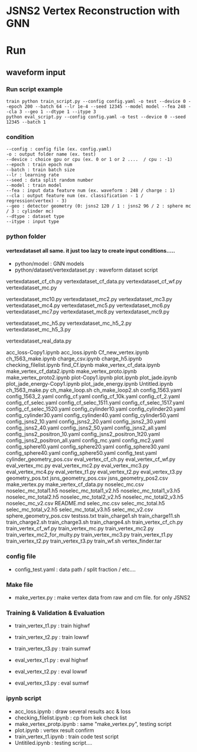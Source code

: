 # JSNS2 Vertex Reconstruction with GNN 
# Run
## waveform input
### Run script example
    train python train_script.py --config config.yaml -o test --device 0 --epoch 200 --batch 64 --lr 1e-4 --seed 12345 --model model --fea 248 --cla 3 --geo 1 --dtype 1 --itype 3
    python eval_script.py --config config.yaml -o test --device 0 --seed 12345 --batch 1
### condition
    --config : config file (ex. config.yaml)
    -o : output folder name (ex. test)
    --device : choice gpu or cpu (ex. 0 or 1 or 2 ....  / cpu : -1)
    --epoch : train epoch num
    --batch : train batch size
    --lr : learning rate
    --seed : data split random number
    --model : train model
    --fea : input data feature num (ex. waveform : 248 / charge : 1)
    --cla : output feature num (ex. classification - 1 / regression(vertex) - 3)
    --geo : detector geometry (0: jsns2 120 / 1 : jsns2 96 / 2 : sphere mc / 3 : cylinder mc)
    --dtype : dataset type
    --itype : input type



### python folder




#### vertexdataset all same. it just too lazy to create input conditions.....
- python/model : GNN models
- python/dataset/vertexdataset.py : waveform dataset script







vertexdataset_cf_ch.py
vertexdataset_cf_data.py
vertexdataset_cf_wf.py
vertexdataset_mc.py


vertexdataset_mc10.py
vertexdataset_mc2.py
vertexdataset_mc3.py
vertexdataset_mc4.py
vertexdataset_mc5.py
vertexdataset_mc6.py
vertexdataset_mc7.py
vertexdataset_mc8.py
vertexdataset_mc9.py


vertexdataset_mc_h5.py
vertexdataset_mc_h5_2.py
vertexdataset_mc_h5_3.py


vertexdataset_real_data.py



acc_loss-Copy1.ipynb
acc_loss.ipynb
Cf_new_vertex.ipynb
ch_1563_make.ipynb
charge_csv.ipynb
charge_h5.ipynb
checking_filelist.ipynb
find_Cf.ipynb
make_vertex_cf_data.ipynb
make_vertex_cf_data2.ipynb
make_vertex_proto.ipynb
make_vertex_proto2.ipynb
plot-Copy1.ipynb
plot.ipynb
plot_jade.ipynb
plot_jade_energy-Copy1.ipynb
plot_jade_energy.ipynb
Untitled.ipynb
ch_1563_make.py
ch_make_loop.sh
ch_make_loop2.sh
config_1563.yaml
config_1563_2.yaml
config_cf.yaml
config_cf_10k.yaml
config_cf_2.yaml
config_cf_selec.yaml
config_cf_selec_1511.yaml
config_cf_selec_1517.yaml
config_cf_selec_1520.yaml
config_cylinder10.yaml
config_cylinder20.yaml
config_cylinder30.yaml
config_cylinder40.yaml
config_cylinder50.yaml
config_jsns2_10.yaml
config_jsns2_20.yaml
config_jsns2_30.yaml
config_jsns2_40.yaml
config_jsns2_50.yaml
config_jsns2_all.yaml
config_jsns2_positron_10.yaml
config_jsns2_positron_1t20.yaml
config_jsns2_positron_all.yaml
config_mc.yaml
config_mc2.yaml
config_sphere10.yaml
config_sphere20.yaml
config_sphere30.yaml
config_sphere40.yaml
config_sphere50.yaml
config_test.yaml
cylinder_geometry_pos.csv
eval_vertex_cf_ch.py
eval_vertex_cf_wf.py
eval_vertex_mc.py
eval_vertex_mc2.py
eval_vertex_mc3.py
eval_vertex_mc4.py
eval_vertex_t1.py
eval_vertex_t2.py
eval_vertex_t3.py
geometry_pos.txt
jsns_geometry_pos.csv
jsns_geometry_pos2.csv
make_vertex.py
make_vertex_cf_data.py
noselec_mc.csv
noselec_mc_total1.h5
noselec_mc_total1_v2.h5
noselec_mc_total1_v3.h5
noselec_mc_total2.h5
noselec_mc_total2_v2.h5
noselec_mc_total2_v3.h5
noselec_mc_v2.csv
README.md
selec_mc.csv
selec_mc_total.h5
selec_mc_total_v2.h5
selec_mc_total_v3.h5
selec_mc_v2.csv
sphere_geometry_pos.csv
testsss.txt
train_charge1.sh
train_charge11.sh
train_charge2.sh
train_charge3.sh
train_charge4.sh
train_vertex_cf_ch.py
train_vertex_cf_wf.py
train_vertex_mc.py
train_vertex_mc2.py
train_vertex_mc2_for_multy.py
train_vertex_mc3.py
train_vertex_t1.py
train_vertex_t2.py
train_vertex_t3.py
train_wf.sh
vertex_finder.tar


### config file

- config_test.yaml : data path / split fraction / etc....


### Make file

- make_vertex.py : make vertex data from raw and cm file. for only JSNS2

### Training & Validation & Evaluation


- train_vertex_t1.py : train highwf
- train_vertex_t2.py : train lowwf
- train_vertex_t3.py : train sumwf

- eval_vertex_t1.py : eval highwf
- eval_vertex_t2.py : eval lowwf
- eval_vertex_t3.py : eval sumwf


### ipynb script

- acc_loss.ipynb : draw several results acc & loss
- checking_filelist.ipynb : cp from kek check list
- make_vertex_protp.ipynb : same "make_vertex.py", testing script
- plot.ipynb : vertex result confirm
- train_vertex_t1.ipynb : train code test script
- Untitiled.ipynb : testing script....
